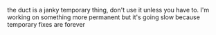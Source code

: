 the duct is a janky temporary thing, don't use it unless you have to.  I'm working on something more permanent but it's going slow because temporary fixes are forever
